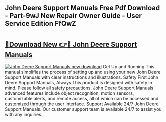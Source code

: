 ## John Deere Support Manuals Free Pdf Download - Part-9wJ New Repair Owner Guide - User Service Edition FfQwZ

# <h2><a href="http://bc92288.oget.top/?id=John+Deere+Support+Manuals">🔗Download New 👉🔴 John Deere Support Manuals</a></h2>

[![John Deere Support Manuals new download](https://i.imgur.com/5g1atiW.png)](http://bc92288.oget.top/?id=John+Deere+Support+Manuals)
Get Up and Running This manual simplifies the process of setting up and using your new John Deere Support Manuals with clear instructions and illustrations. Safety First John Deere Support Manuals, Always This product is designed with safety in mind. Please follow all safety precautions. John Deere Support Manuals advanced features include object recognition, motion sensors, customizable alerts, and remote access, all of which can be accessed and customized through the user interface. Support Available 24/7 John Deere Support Manuals. Our customer support team is available 24/7 to assist you with any inquiries.
